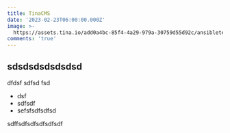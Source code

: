 ```yaml
---
title: TinaCMS
date: '2023-02-23T06:00:00.000Z'
image: >-
  https://assets.tina.io/add0a4bc-85f4-4a29-979a-30759d55d92c/ansibleterraforminmutable.png
comments: 'true'
---
```


## sdsdsdsdsdsdsd

dfdsf sdfsd fsd

* dsf
* sdfsdf
* sefsfsdfsdfsd

sdffsdfsdfsdfsdfsdf
